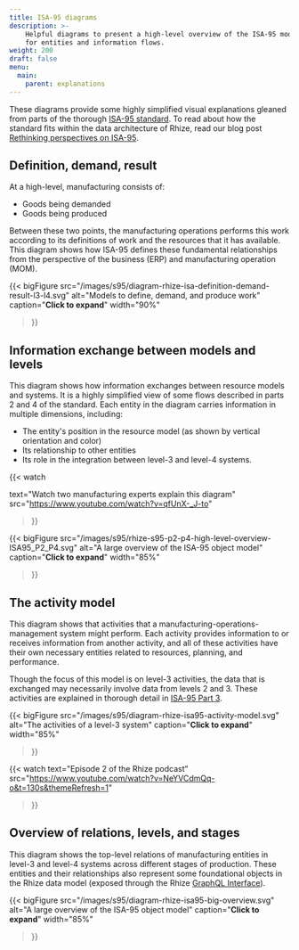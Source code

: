 ```yaml
---
title: ISA-95 diagrams
description: >-
    Helpful diagrams to present a high-level overview of the ISA-95 models
    for entities and information flows.
weight: 200
draft: false
menu:
  main:
    parent: explanations
---
```


These diagrams provide some highly simplified visual explanations gleaned from parts of the thorough [ISA-95 standard](https://www.isa.org/store?query=isa95).
To read about how the standard fits within the data architecture of Rhize, read our blog post [Rethinking perspectives on ISA-95](https://rhize.com/blog/reframing-perspective-on-isa95/).

## Definition, demand, result

At a high-level, manufacturing consists of:
- Goods being demanded
- Goods being produced

Between these two points, the manufacturing operations performs this work according to its definitions
of work and the resources that it has available.
This diagram shows how ISA-95 defines these fundamental relationships from the perspective of the business (ERP) and manufacturing operation (MOM).


{{< bigFigure
src="/images/s95/diagram-rhize-isa-definition-demand-result-l3-l4.svg"
alt="Models to define, demand, and produce work"
caption="**Click to expand**"
width="90%"
>}}

## Information exchange between models and levels

This diagram shows how information exchanges between resource models and systems.
It is a highly simplified view of some flows described in parts 2 and 4 of the standard.
Each entity in the diagram carries information in multiple dimensions, including:
- The entity's position in the resource model (as shown by vertical orientation and color)
- Its relationship to other entities
- Its role in the integration between level-3 and level-4 systems.

{{< watch 

text="Watch two manufacturing experts explain this diagram"
src="https://www.youtube.com/watch?v=qfUnX-_J-to"

 >}}

{{< bigFigure
src="/images/s95/rhize-s95-p2-p4-high-level-overview-ISA95_P2_P4.svg"
alt="A large overview of the ISA-95 object model"
caption="**Click to expand**"
width="85%"
>}}

## The activity model

This diagram shows that activities that a manufacturing-operations-management system might perform.
Each activity provides information to or receives information from another activity, and all of these activities have their own necessary entities related to resources, planning, and performance.

Though the focus of this model is on level-3 activities, the data that is exchanged may necessarily involve data from levels 2 and 3.
These activities are explained in thorough detail in [ISA-95 Part 3](https://webstore.ansi.org/standards/isa/ansiisa9500032013).

{{< bigFigure
src="/images/s95/diagram-rhize-isa95-activity-model.svg"
alt="The activities of a level-3 system"
caption="**Click to expand**"
width="85%"
>}}

{{< watch
text="Episode 2 of the Rhize podcast"
src="https://www.youtube.com/watch?v=NeYVCdmQq-o&t=130s&themeRefresh=1"
>}}



## Overview of relations, levels, and stages

This diagram shows the top-level relations of manufacturing entities in level-3 and level-4 systems across different stages of production. 
These entities and their relationships also represent some foundational objects in the Rhize data model (exposed through the Rhize [GraphQL Interface](/how-to/gql/)).

{{< bigFigure
src="/images/s95/diagram-rhize-isa95-big-overview.svg"
alt="A large overview of the ISA-95 object model"
caption="**Click to expand**"
width="85%"
>}}



